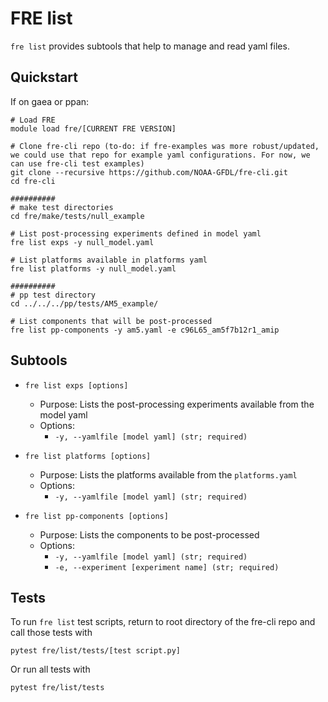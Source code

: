 # FRE list
`fre list` provides subtools that help to manage and read yaml files.

## Quickstart
If on gaea or ppan:
```
# Load FRE 
module load fre/[CURRENT FRE VERSION]

# Clone fre-cli repo (to-do: if fre-examples was more robust/updated, we could use that repo for example yaml configurations. For now, we can use fre-cli test examples)
git clone --recursive https://github.com/NOAA-GFDL/fre-cli.git
cd fre-cli 

##########
# make test directories
cd fre/make/tests/null_example

# List post-processing experiments defined in model yaml
fre list exps -y null_model.yaml

# List platforms available in platforms yaml
fre list platforms -y null_model.yaml

##########
# pp test directory
cd ../../../pp/tests/AM5_example/

# List components that will be post-processed
fre list pp-components -y am5.yaml -e c96L65_am5f7b12r1_amip
```

## Subtools
- `fre list exps [options]`
   - Purpose: Lists the post-processing experiments available from the model yaml
   - Options:
        - `-y, --yamlfile [model yaml] (str; required)`

- `fre list platforms [options]`
   - Purpose: Lists the platforms available from the `platforms.yaml`
   - Options:
        - `-y, --yamlfile [model yaml] (str; required)`

- `fre list pp-components [options]`
   - Purpose: Lists the components to be post-processed
   - Options:
        - `-y, --yamlfile [model yaml] (str; required)`
        - `-e, --experiment [experiment name] (str; required)`

## Tests

To run `fre list` test scripts, return to root directory of the fre-cli repo and call those tests with

    pytest fre/list/tests/[test script.py]

Or run all tests with

    pytest fre/list/tests

